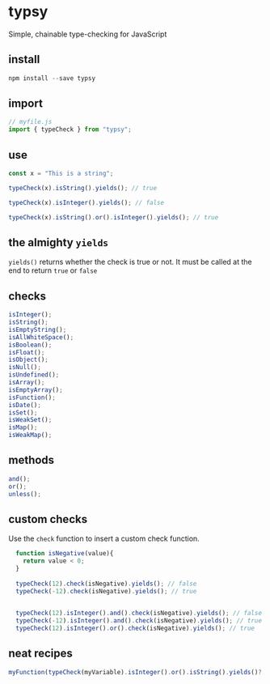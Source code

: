 # typsy

Simple, chainable type-checking for JavaScript

## install

```js
npm install --save typsy
```

## import

```js
// myfile.js
import { typeCheck } from "typsy";
```

## use

```js
const x = "This is a string";

typeCheck(x).isString().yields(); // true

typeCheck(x).isInteger().yields(); // false

typeCheck(x).isString().or().isInteger().yields(); // true
```

## the almighty `yields`

`yields()` returns whether the check is true or not. It must be called at the end to return `true` or `false`

## checks

```js
isInteger();
isString();
isEmptyString();
isAllWhiteSpace();
isBoolean();
isFloat();
isObject();
isNull();
isUndefined();
isArray();
isEmptyArray();
isFunction();
isDate();
isSet();
isWeakSet();
isMap();
isWeakMap();
```

## methods

```js
and();
or();
unless();
```

## custom checks
Use the `check` function to insert a custom check function.

```js
  function isNegative(value){
    return value < 0;
  }
  
  typeCheck(12).check(isNegative).yields(); // false
  typeCheck(-12).check(isNegative).yields(); // true
  

  typeCheck(12).isInteger().and().check(isNegative).yields(); // false
  typeCheck(-12).isInteger().and().check(isNegative).yields(); // true
  typeCheck(12).isInteger().or().check(isNegative).yields(); // true
```

## neat recipes
```js
myFunction(typeCheck(myVariable).isInteger().or().isString().yields()? myVariable : 1);
```

